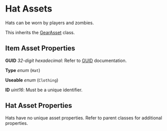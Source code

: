 Hat Assets
==========

Hats can be worn by players and zombies.

This inherits the [GearAsset](/ItemAsset/GearAsset.md) class.

Item Asset Properties
---------------------

**GUID** *32-digit hexadecimal*: Refer to [GUID](/GUID.md) documentation.

**Type** *enum* (`Hat`)

**Useable** *enum* (`Clothing`)

**ID** *uint16*: Must be a unique identifier.

Hat Asset Properties
--------------------

Hats have no unique asset properties. Refer to parent classes for additional properties.

